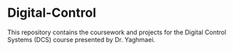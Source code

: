 # Digital-Control
This repository contains the coursework and projects for the Digital Control Systems (DCS) course presented by Dr. Yaghmaei.
